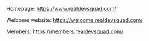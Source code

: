 Homepage: https://www.realdevsquad.com/

Welcome website: https://welcome.realdevsquad.com/

Members: https://members.realdevsquad.com/
